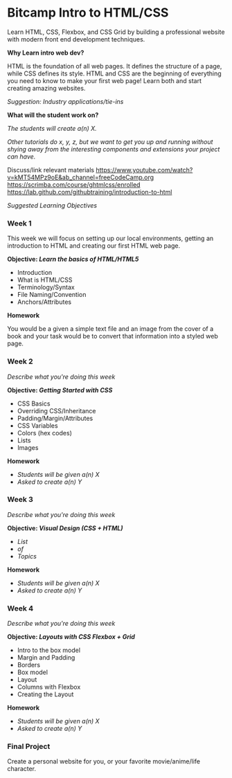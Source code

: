 # Bitcamp Intro to HTML/CSS

Learn HTML, CSS, Flexbox, and CSS Grid by building a professional website with modern front end development techniques.

**Why Learn intro web dev?**

HTML is the foundation of all web pages. It defines the structure of a page, while CSS defines its style. HTML and CSS are the beginning of everything you need to know to make your first web page! Learn both and start creating amazing websites.

*Suggestion: Industry applications/tie-ins*

**What will the student work on?**

*The students will create a(n) X.*

*Other tutorials do x, y, z, but we want to get you up and running without shying away from the interesting components and extensions your project can have.*

Discuss/link relevant materials
https://www.youtube.com/watch?v=kMT54MPz9oE&ab_channel=freeCodeCamp.org
https://scrimba.com/course/ghtmlcss/enrolled
https://lab.github.com/githubtraining/introduction-to-html

*Suggested Learning Objectives*
### **Week 1**

This week we will focus on setting up our local environments, getting an introduction to HTML and creating our first HTML web page.

**Objective: *Learn the basics of HTML/HTML5***

- Introduction
- What is HTML/CSS
- Terminology/Syntax
- File Naming/Convention
- Anchors/Attributes

**Homework**

You would be a given a simple text file and an image from the cover of a book and your task would be to convert that information into a styled web page.


### **Week 2**

*Describe what you're doing this week*

**Objective: *Getting Started with CSS***

- CSS Basics
- Overriding CSS/Inheritance
- Padding/Margin/Attributes
- CSS Variables
- Colors (hex codes)
- Lists
- Images

**Homework**

- *Students will be given a(n) X*
- *Asked to create a(n) Y*


### **Week 3**

*Describe what you're doing this week*

**Objective: *Visual Design (CSS + HTML)***

- *List*
- *of*
- *Topics*

**Homework**

- *Students will be given a(n) X*
- *Asked to create a(n) Y*


### **Week 4**

*Describe what you're doing this week*

**Objective: *Layouts with CSS Flexbox + Grid***

- Intro to the box model
- Margin and Padding
- Borders
- Box model
- Layout
- Columns with Flexbox
- Creating the Layout

**Homework**

- *Students will be given a(n) X*
- *Asked to create a(n) Y*

### **Final Project**

Create a personal website for you, or your favorite movie/anime/life character.
